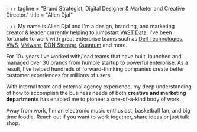 +++
tagline = "Brand Strategist, Digital Designer & Marketer and Creative Director."
title = "Allen Djal"

+++
My name is Allen Djal and I'm a design, branding, and marketing creator & leader currently helping to jumpstart [VAST Data](https://www.vastdata.com/). I've been fortunate to work with great enterprise teams such as [Dell Technologies](https://www.delltechnologies.com/en-us/index.htm), [AWS](https://aws.amazon.com/), [VMware](https://www.vmware.com/), [DDN Storage](https://www.ddn.com/), [Quantum](https://www.quantum.com/) and more.

For 10+ years I’ve worked with/lead teams that have built, launched and managed over 30 brands from humble startup to powerful enterprise. As a result, I've helped hundreds of forward-thinking companies create better customer experiences for millions of users.

With internal team and external agency experience, my deep understanding of how to accomplish the business needs of both **creative and marketing departments** has enabled me to pioneer a one-of-a-kind body of work.

Away from work, I'm an electronic music enthusiast, basketball fan, and big time foodie. Reach out if you want to work together, share ideas or just talk shop.